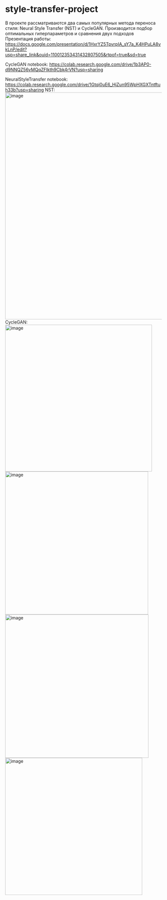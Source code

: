 # style-transfer-project
В проекте рассматриваются два самых популярных метода переноса стиля: Neural Style Transfer (NST) и CycleGAN. Производится подбор оптимальных гиперпараметров и сравнения двух подходов
Презентация работы: https://docs.google.com/presentation/d/1HxrYZ5TpvrpIA_sY7a_K4HPuLA8vkLnP/edit?usp=share_link&ouid=110012353431432807505&rtpof=true&sd=true

CycleGAN notebook: https://colab.research.google.com/drive/1b3AP0-d9NNQZ56vMQqZFIkth9Cbk4rVN?usp=sharing

NeuralStyleTransfer notebook: https://colab.research.google.com/drive/1Gtqi0uE6_HjZun95WpHXGXTntftuh33b?usp=sharing
NST:
<img width="730" alt="image" src="https://github.com/user-attachments/assets/1eef2d2c-e3de-45c5-ae6a-d3d7c0c646e1" />
CycleGAN:
<img width="472" alt="image" src="https://github.com/user-attachments/assets/3a84eea1-9307-4a48-8841-9321b8f2b3fd" />
<img width="460" alt="image" src="https://github.com/user-attachments/assets/5e188ba1-1e51-40c6-8eba-cdc813b8e302" />
<img width="461" alt="image" src="https://github.com/user-attachments/assets/add15b33-f660-419d-8cf0-bcbd0ec65851" />
<img width="441" alt="image" src="https://github.com/user-attachments/assets/84d53466-8bd2-449f-8b90-b91218a1006d" />




